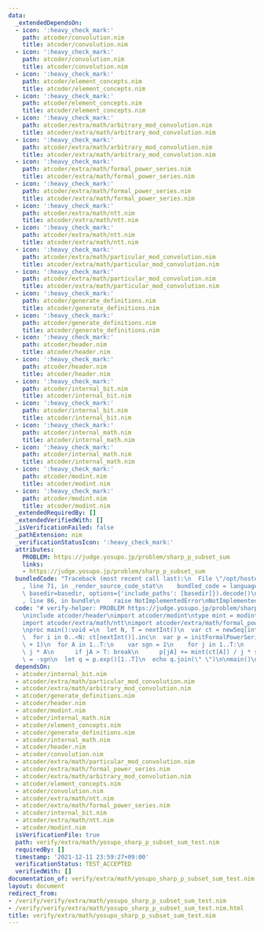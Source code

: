 ```yaml
---
data:
  _extendedDependsOn:
  - icon: ':heavy_check_mark:'
    path: atcoder/convolution.nim
    title: atcoder/convolution.nim
  - icon: ':heavy_check_mark:'
    path: atcoder/convolution.nim
    title: atcoder/convolution.nim
  - icon: ':heavy_check_mark:'
    path: atcoder/element_concepts.nim
    title: atcoder/element_concepts.nim
  - icon: ':heavy_check_mark:'
    path: atcoder/element_concepts.nim
    title: atcoder/element_concepts.nim
  - icon: ':heavy_check_mark:'
    path: atcoder/extra/math/arbitrary_mod_convolution.nim
    title: atcoder/extra/math/arbitrary_mod_convolution.nim
  - icon: ':heavy_check_mark:'
    path: atcoder/extra/math/arbitrary_mod_convolution.nim
    title: atcoder/extra/math/arbitrary_mod_convolution.nim
  - icon: ':heavy_check_mark:'
    path: atcoder/extra/math/formal_power_series.nim
    title: atcoder/extra/math/formal_power_series.nim
  - icon: ':heavy_check_mark:'
    path: atcoder/extra/math/formal_power_series.nim
    title: atcoder/extra/math/formal_power_series.nim
  - icon: ':heavy_check_mark:'
    path: atcoder/extra/math/ntt.nim
    title: atcoder/extra/math/ntt.nim
  - icon: ':heavy_check_mark:'
    path: atcoder/extra/math/ntt.nim
    title: atcoder/extra/math/ntt.nim
  - icon: ':heavy_check_mark:'
    path: atcoder/extra/math/particular_mod_convolution.nim
    title: atcoder/extra/math/particular_mod_convolution.nim
  - icon: ':heavy_check_mark:'
    path: atcoder/extra/math/particular_mod_convolution.nim
    title: atcoder/extra/math/particular_mod_convolution.nim
  - icon: ':heavy_check_mark:'
    path: atcoder/generate_definitions.nim
    title: atcoder/generate_definitions.nim
  - icon: ':heavy_check_mark:'
    path: atcoder/generate_definitions.nim
    title: atcoder/generate_definitions.nim
  - icon: ':heavy_check_mark:'
    path: atcoder/header.nim
    title: atcoder/header.nim
  - icon: ':heavy_check_mark:'
    path: atcoder/header.nim
    title: atcoder/header.nim
  - icon: ':heavy_check_mark:'
    path: atcoder/internal_bit.nim
    title: atcoder/internal_bit.nim
  - icon: ':heavy_check_mark:'
    path: atcoder/internal_bit.nim
    title: atcoder/internal_bit.nim
  - icon: ':heavy_check_mark:'
    path: atcoder/internal_math.nim
    title: atcoder/internal_math.nim
  - icon: ':heavy_check_mark:'
    path: atcoder/internal_math.nim
    title: atcoder/internal_math.nim
  - icon: ':heavy_check_mark:'
    path: atcoder/modint.nim
    title: atcoder/modint.nim
  - icon: ':heavy_check_mark:'
    path: atcoder/modint.nim
    title: atcoder/modint.nim
  _extendedRequiredBy: []
  _extendedVerifiedWith: []
  _isVerificationFailed: false
  _pathExtension: nim
  _verificationStatusIcon: ':heavy_check_mark:'
  attributes:
    PROBLEM: https://judge.yosupo.jp/problem/sharp_p_subset_sum
    links:
    - https://judge.yosupo.jp/problem/sharp_p_subset_sum
  bundledCode: "Traceback (most recent call last):\n  File \"/opt/hostedtoolcache/Python/3.10.1/x64/lib/python3.10/site-packages/onlinejudge_verify/documentation/build.py\"\
    , line 71, in _render_source_code_stat\n    bundled_code = language.bundle(stat.path,\
    \ basedir=basedir, options={'include_paths': [basedir]}).decode()\n  File \"/opt/hostedtoolcache/Python/3.10.1/x64/lib/python3.10/site-packages/onlinejudge_verify/languages/nim.py\"\
    , line 86, in bundle\n    raise NotImplementedError\nNotImplementedError\n"
  code: "# verify-helper: PROBLEM https://judge.yosupo.jp/problem/sharp_p_subset_sum\n\
    \ninclude atcoder/header\nimport atcoder/modint\ntype mint = modint998244353\n\
    import atcoder/extra/math/ntt\nimport atcoder/extra/math/formal_power_series\n\
    \nproc main():void =\n  let N, T = nextInt()\n  var ct = newSeq[int](T + 1)\n\
    \  for i in 0..<N: ct[nextInt()].inc\n  var p = initFormalPowerSeries[mint](T\
    \ + 1)\n  for A in 1..T:\n    var sgn = 1\n    for j in 1..T:\n      let jA =\
    \ j * A\n      if jA > T: break\n      p[jA] += mint(ct[A]) / j * sgn\n      sgn\
    \ = -sgn\n  let q = p.exp()[1..T]\n  echo q.join(\" \")\n\nmain()\n"
  dependsOn:
  - atcoder/internal_bit.nim
  - atcoder/extra/math/particular_mod_convolution.nim
  - atcoder/extra/math/arbitrary_mod_convolution.nim
  - atcoder/generate_definitions.nim
  - atcoder/header.nim
  - atcoder/modint.nim
  - atcoder/internal_math.nim
  - atcoder/element_concepts.nim
  - atcoder/generate_definitions.nim
  - atcoder/internal_math.nim
  - atcoder/header.nim
  - atcoder/convolution.nim
  - atcoder/extra/math/particular_mod_convolution.nim
  - atcoder/extra/math/formal_power_series.nim
  - atcoder/extra/math/arbitrary_mod_convolution.nim
  - atcoder/element_concepts.nim
  - atcoder/convolution.nim
  - atcoder/extra/math/ntt.nim
  - atcoder/extra/math/formal_power_series.nim
  - atcoder/internal_bit.nim
  - atcoder/extra/math/ntt.nim
  - atcoder/modint.nim
  isVerificationFile: true
  path: verify/extra/math/yosupo_sharp_p_subset_sum_test.nim
  requiredBy: []
  timestamp: '2021-12-11 23:59:27+09:00'
  verificationStatus: TEST_ACCEPTED
  verifiedWith: []
documentation_of: verify/extra/math/yosupo_sharp_p_subset_sum_test.nim
layout: document
redirect_from:
- /verify/verify/extra/math/yosupo_sharp_p_subset_sum_test.nim
- /verify/verify/extra/math/yosupo_sharp_p_subset_sum_test.nim.html
title: verify/extra/math/yosupo_sharp_p_subset_sum_test.nim
---
```

